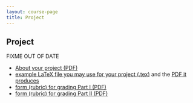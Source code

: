 ```yaml
---
layout: course-page
title: Project
---
```


## Project

FIXME OUT OF DATE

  * [About your project (PDF)](assets/project/description.pdf)
  * [example LaTeX file you may use for your project (.tex)](assets/project/blank.tex) and the [PDF it produces](assets/project/blank.pdf)
  * [form (rubric) for grading Part I (PDF)](assets/project/rubricI.pdf)
  * [form (rubric) for grading Part II (PDF)](assets/project/rubricII.pdf)
